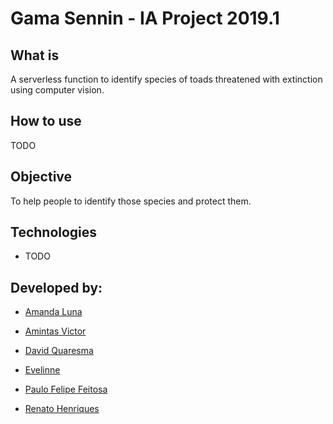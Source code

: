 # Gama Sennin - IA Project 2019.1

## What is
A serverless function to identify species of toads threatened with extinction using computer vision.

## How to use
TODO

## Objective
To help people to identify those species and protect them.

## Technologies
* TODO 

## Developed by:
* [Amanda Luna](https://github.com/avdLuna)

* [Amintas Victor](https://github.com/amintasvrp)

* [David Quaresma](https://github.com/dfquaresma)

* [Evelinne](https://github.com/evelinnec)

* [Paulo Felipe Feitosa](https://github.com/paulofelipefeitosa)

* [Renato Henriques](https://github.com/renatodh)
